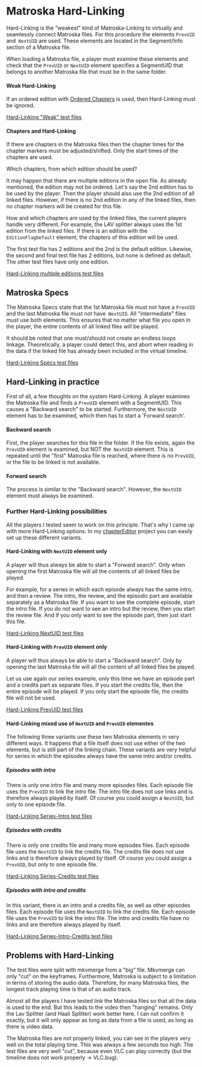 # Matroska Hard-Linking
Hard-Linking is the "weakest" kind of Matroska-Linking to virtually and seamlessly connect Matroska files. For this procedure the elements `PrevUID` and` NextUID` are used. These elements are located in the Segment/Info section of a Matroska file.

When loading a Matroska file, a player must examine these elements and check that the `PrevUID` or `NextUID` element specifies a SegmentUID that belongs to another Matroska file that must be in the same folder.

#### Weak Hard-Linking
If an ordered edition with [Ordered Chapters](OrderedChapters.md) is used, then Hard-Linking must be ignored.

[Hard-Linking "Weak" test files](https://github.com/hubblec4/Matroska-Playback/blob/master/files/HardLinking/HardLinkingWeak.zip)

#### Chapters and Hard-Linking
If there are chapters in the Matroska files then the chapter times for the chapter markers must be adjusted/shifted. Only the start times of the chapters are used.

Which chapters, from which edition should be used?

It may happen that there are multiple editions in the open file. As already mentioned, the edition may not be ordered. Let's say the 2nd edition has to be used by the player. Then the player should also use the 2nd edition of all linked files. However, if there is no 2nd edition in any of the linked files, then no chapter markers will be created for this file.

How and which chapters are used by the linked files, the current players handle very different. For example, the LAV splitter always uses the 1st edition from the linked files. If there is an edition with the `EditionFlagDefault` element, the chapters of this edition will be used.

The first test file has 2 editions and the 2nd is the default edition. Likewise, the second and final test file has 2 editions, but none is defined as default. The other test files have only one edition.

[Hard-Linking multiple editions test files](https://github.com/hubblec4/Matroska-Playback/blob/master/files/HardLinking/HardLinkingWithMultipleEditions.zip)

## Matroska Specs
The Matroska Specs state that the 1st Matroska file must not have a `PrevUID` and the last Matroska file must not have` NextUID`. All "intermediate" files must use both elements.
This ensures that no matter what file you open in the player, the entire contents of all linked files will be played.

It should be noted that one must/should not create an endless loops linkage. Theoretically, a player could detect this, and abort when reading in the data if the linked file has already been included in the virtual timeline.

[Hard-Linking Specs test files](https://github.com/hubblec4/Matroska-Playback/blob/master/files/HardLinking/HardLinkingSpecs.zip)

## Hard-Linking in practice
First of all, a few thoughts on the system Hard-Linking.
A player examines the Matroska file and finds a `PrevUID` element with a SegmentUID. This causes a "Backward search" to be started. Furthermore, the `NextUID` element has to be examined, which then has to start a 'Forward search'.

#### Backward search
First, the player searches for this file in the folder. If the file exists, again the `PrevUID` element is examined, but NOT the` NextUID` element. This is repeated until the "first" Matroska file is reached, where there is no `PrevUID`, or the file to be linked is not available.

#### Forward search
The process is similar to the "Backward search". However, the `NextUID` element must always be examined.

### Further Hard-Linking possibilities
All the players I tested seem to work on this principle. That's why I came up with more Hard-Linking options. In my [chapterEditor](https://forum.doom9.org/showthread.php?t=169984) project you can easily set up these different variants.

#### Hard-Linking with `NextUID` element only
A player will thus always be able to start a "Forward search". Only when opening the first Matroska file will all the contents of all linked files be played.

For example, for a series in which each episode always has the same intro, and then a review. The intro, the review, and the episodic part are available separately as a Matroska file. If you want to see the complete episode, start the intro file. If you do not want to see an intro but the review, then you start the review file. And if you only want to see the episode part, then just start this file.

[Hard-Linking NextUID test files](https://github.com/hubblec4/Matroska-Playback/blob/master/files/HardLinking/HardLinkingNextUID.zip)

#### Hard-Linking with `PrevUID` element only
A player will thus always be able to start a "Backward search". Only by opening the last Matroska file will all the content of all linked files be played.

Let us use again our series example, only this time we have an episode part and a credits part as separate files. If you start the credits file, then the entire episode will be played. If you only start the episode file, the credits file will not be used.

[Hard-Linking PrevUID test files](https://github.com/hubblec4/Matroska-Playback/blob/master/files/HardLinking/HardLinkingPrevUID.zip)

#### Hard-Linking mixed use of `NextUID` and `PrevUID` elementes
The following three variants use these two Matroska elements in very different ways. It happens that a file itself does not use either of the two elements, but is still part of the linking chain. These variants are very helpful for series in which the episodes always have the same intro and/or credits.

##### Episodes with intro
There is only one intro file and many more episodes files. Each episode file uses the `PrevUID` to link the intro file. The intro file does not use links and is therefore always played by itself. Of course you could assign a `NextUID`, but only to one episode file.

[Hard-Linking Series-Intro test files](https://github.com/hubblec4/Matroska-Playback/blob/master/files/HardLinking/HardLinkingSeriesIntro.zip)

##### Episodes with credits
There is only one credits file and many more episodes files. Each episode file uses the `NextUID` to link the credits file. The credits file does not use links and is therefore always played by itself. Of course you could assign a `PrevUID`, but only to one episode file.

[Hard-Linking Series-Credits test files](https://github.com/hubblec4/Matroska-Playback/blob/master/files/HardLinking/HardLinkingSeriesCredits.zip)

##### Episodes with intro and credits
In this variant, there is an intro and a credits file, as well as other episodes files. Each episode file uses the `NextUID` to link the credits file. Each episode file uses the `PrevUID` to link the intro file. The intro and credits file have no links and are therefore always played by itself.

[Hard-Linking Series-Intro-Credits test files](https://github.com/hubblec4/Matroska-Playback/blob/master/files/HardLinking/HardLinkingSeriesIntroCredits.zip)

## Problems with Hard-Linking
The test files were split with mkvmerge from a "big" file. Mkvmerge can only "cut" on the keyframes. Furthermore, Matroska is subject to a limitation in terms of storing the audio data. Therefore, for many Matroska files, the longest track playing time is that of an audio track.

Almost all the players I have tested link the Matroska files so that all the data is used to the end. But this leads to the video then "hanging" remains. Only the Lav Splitter (and Haali Splitter) work better here. I can not confirm it exactly, but it will only appear as long as data from a file is used, as long as there is video data.

The Matroska files are not properly linked, you can see in the players very well on the total playing time. This was always a few seconds too high. The test files are very well "cut", because even VLC can play correctly (but the timeline does not work properly -> VLC.bug).